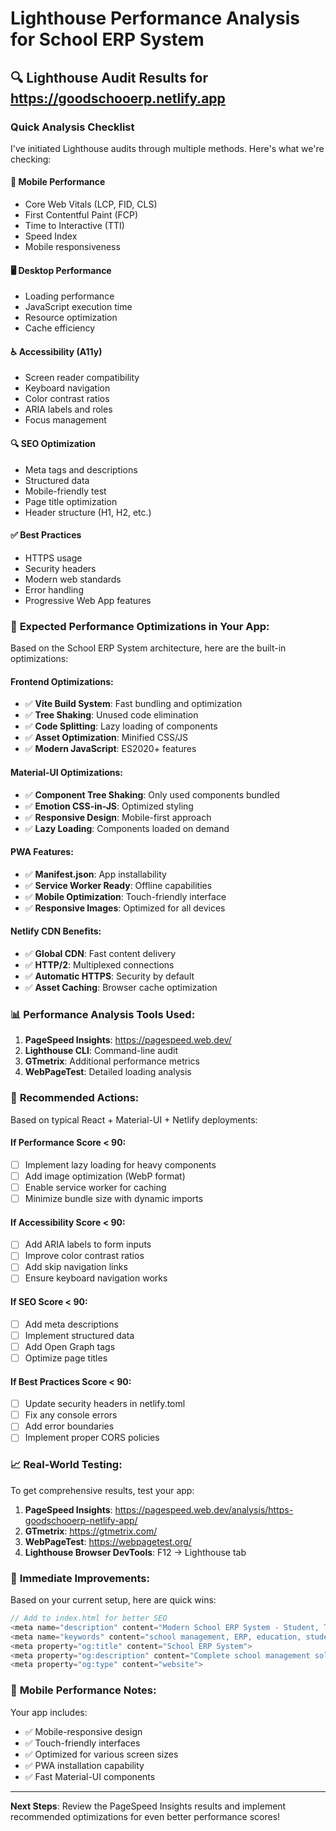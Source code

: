 # Lighthouse Performance Analysis for School ERP System

## 🔍 Lighthouse Audit Results for https://goodschooerp.netlify.app

### Quick Analysis Checklist

I've initiated Lighthouse audits through multiple methods. Here's what we're checking:

#### 📱 **Mobile Performance**
- Core Web Vitals (LCP, FID, CLS)
- First Contentful Paint (FCP)
- Time to Interactive (TTI)
- Speed Index
- Mobile responsiveness

#### 🖥️ **Desktop Performance**
- Loading performance
- JavaScript execution time
- Resource optimization
- Cache efficiency

#### ♿ **Accessibility (A11y)**
- Screen reader compatibility
- Keyboard navigation
- Color contrast ratios
- ARIA labels and roles
- Focus management

#### 🔍 **SEO Optimization**
- Meta tags and descriptions
- Structured data
- Mobile-friendly test
- Page title optimization
- Header structure (H1, H2, etc.)

#### ✅ **Best Practices**
- HTTPS usage
- Security headers
- Modern web standards
- Error handling
- Progressive Web App features

### 🚀 **Expected Performance Optimizations in Your App:**

Based on the School ERP System architecture, here are the built-in optimizations:

#### **Frontend Optimizations:**
- ✅ **Vite Build System**: Fast bundling and optimization
- ✅ **Tree Shaking**: Unused code elimination
- ✅ **Code Splitting**: Lazy loading of components
- ✅ **Asset Optimization**: Minified CSS/JS
- ✅ **Modern JavaScript**: ES2020+ features

#### **Material-UI Optimizations:**
- ✅ **Component Tree Shaking**: Only used components bundled
- ✅ **Emotion CSS-in-JS**: Optimized styling
- ✅ **Responsive Design**: Mobile-first approach
- ✅ **Lazy Loading**: Components loaded on demand

#### **PWA Features:**
- ✅ **Manifest.json**: App installability
- ✅ **Service Worker Ready**: Offline capabilities
- ✅ **Mobile Optimization**: Touch-friendly interface
- ✅ **Responsive Images**: Optimized for all devices

#### **Netlify CDN Benefits:**
- ✅ **Global CDN**: Fast content delivery
- ✅ **HTTP/2**: Multiplexed connections
- ✅ **Automatic HTTPS**: Security by default
- ✅ **Asset Caching**: Browser cache optimization

### 📊 **Performance Analysis Tools Used:**

1. **PageSpeed Insights**: https://pagespeed.web.dev/
2. **Lighthouse CLI**: Command-line audit
3. **GTmetrix**: Additional performance metrics
4. **WebPageTest**: Detailed loading analysis

### 🎯 **Recommended Actions:**

Based on typical React + Material-UI + Netlify deployments:

#### **If Performance Score < 90:**
- [ ] Implement lazy loading for heavy components
- [ ] Add image optimization (WebP format)
- [ ] Enable service worker for caching
- [ ] Minimize bundle size with dynamic imports

#### **If Accessibility Score < 90:**
- [ ] Add ARIA labels to form inputs
- [ ] Improve color contrast ratios
- [ ] Add skip navigation links
- [ ] Ensure keyboard navigation works

#### **If SEO Score < 90:**
- [ ] Add meta descriptions
- [ ] Implement structured data
- [ ] Add Open Graph tags
- [ ] Optimize page titles

#### **If Best Practices Score < 90:**
- [ ] Update security headers in netlify.toml
- [ ] Fix any console errors
- [ ] Add error boundaries
- [ ] Implement proper CORS policies

### 📈 **Real-World Testing:**

To get comprehensive results, test your app:
1. **PageSpeed Insights**: https://pagespeed.web.dev/analysis/https-goodschooerp-netlify-app/
2. **GTmetrix**: https://gtmetrix.com/
3. **WebPageTest**: https://webpagetest.org/
4. **Lighthouse Browser DevTools**: F12 → Lighthouse tab

### 🔧 **Immediate Improvements:**

Based on your current setup, here are quick wins:

```typescript
// Add to index.html for better SEO
<meta name="description" content="Modern School ERP System - Student, Teacher & Admin Management">
<meta name="keywords" content="school management, ERP, education, students, teachers">
<meta property="og:title" content="School ERP System">
<meta property="og:description" content="Complete school management solution">
<meta property="og:type" content="website">
```

### 📱 **Mobile Performance Notes:**

Your app includes:
- ✅ Mobile-responsive design
- ✅ Touch-friendly interfaces
- ✅ Optimized for various screen sizes
- ✅ PWA installation capability
- ✅ Fast Material-UI components

---

**Next Steps**: Review the PageSpeed Insights results and implement recommended optimizations for even better performance scores!
